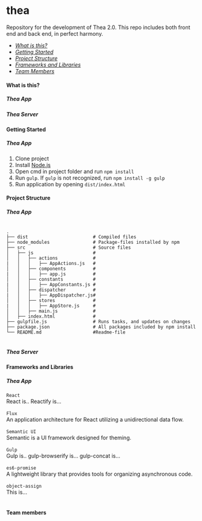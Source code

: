# thea
Repository for the development of Thea 2.0. This repo includes both front end and back end, in perfect harmony.


<ul>
  <li><em><a href="#what-is-this">What is this?</a></em></li>
  <li><em><a href="#getting-started">Getting Started</a></em></li>
  <li><em><a href="#project-structure">Project Structure</a></em></li>
  <li><em><a href="#frameworks-and-libraries">Frameworks and Libraries</a></em></li>
  <li><em><a href="#team-members">Team Members</a></em></li>
</ul>

<h4 name="what-is-this">What is this?</h4>
<h5>Thea App</h5>
<h5>Thea Server</h5>

<h4 name="getting-started">Getting Started</h4>
<h5>Thea App</h5>
<ol>
  <li>Clone project</li>
  <li>Install <a href="https://nodejs.org"> Node.js</a> </li>
  <li>Open cmd in project folder and run <code>npm install</code></li>
  <li>Run <code>gulp</code>. If <code>gulp</code> is not recognized, run <code>npm install -g gulp</code></li>
  <li>Run application by opening <code>dist/index.html</code></li>
</ol>

<h4 name="project-structure">Project Structure</h4>
<h5>Thea App</h5>

<pre>
<code>
.
├── dist                        # Compiled files 
├── node_modules                # Package-files installed by npm
├── src                         # Source files
│   ├── js                      # 
│   │   ├── actions             # 
|   │   │   ├── AppActions.js   # 
│   │   ├── components          # 
|   │   │   ├── app.js          # 
│   │   ├── constants           # 
|   │   │   ├── AppConstants.js # 
│   │   ├── dispatcher          # 
|   │   │   ├── AppDispatcher.js# 
│   │   ├── stores              # 
|   │   │   ├── AppStore.js     # 
│   │   ├── main.js             # 
│   ├── index.html              # 
├── gulpfile.js                 # Runs tasks, and updates on changes
├── package.json                # All packages included by npm install
└── README.md                   #Readme-file
</code>
</pre>

<h5>Thea Server</h5>


<h4 name="frameworks-and-libraries">Frameworks and Libraries</h4>
<h5>Thea App</h5>
  <code>React</code><br>
  React is.. Reactify is...<br><br>
  <code>Flux</code><br>
  An application architecture for React utilizing a unidirectional data flow.<br><br>
  <code>Semantic UI</code><br>
  Semantic is a UI framework designed for theming.<br><br>
  <code>Gulp</code><br>
  Gulp is.. gulp-browserify is... gulp-concat is...<br><br>
  <code>es6-promise</code><br>
  A lightweight library that provides tools for organizing asynchronous code.<br><br>
  <code>object-assign</code><br>
  This is...<br><br>

<h4 name="team-members">Team members</h4>


